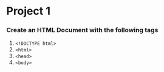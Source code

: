 # Project 1
### Create an HTML Document with the following tags

1. `<!DOCTYPE html>`
1. `<html>`
1. `<head>`
1. `<body>`
